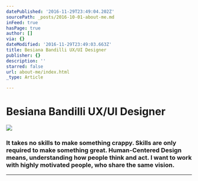 ```yaml
---
datePublished: '2016-11-29T23:49:04.202Z'
sourcePath: _posts/2016-10-01-about-me.md
inFeed: true
hasPage: true
author: []
via: {}
dateModified: '2016-11-29T23:49:03.663Z'
title: Besiana Bandilli UX/UI Designer
publisher: {}
description: ''
starred: false
url: about-me/index.html
_type: Article

---
```

# Besiana Bandilli UX/UI Designer
![](https://the-grid-user-content.s3-us-west-2.amazonaws.com/fbeff90d-978e-4742-8ba9-b5ae0a7bb72c.gif)

### It takes no skills to make something crappy. Skills are only required to make something great. Human-Centered Design means, understanding how people think and act. I want to work with highly motivated people, who share the same vision.

---